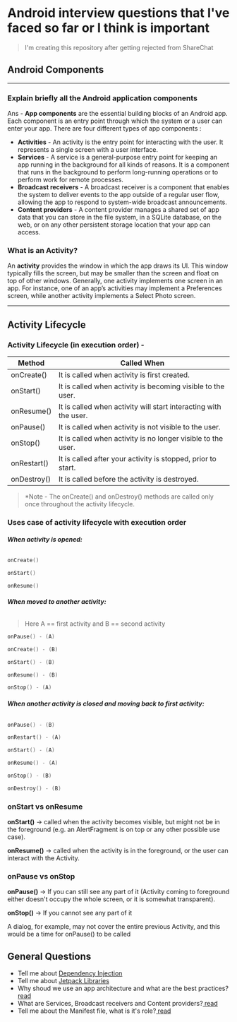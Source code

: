 # Android interview questions that I've faced so far or I think is important

 > I'm creating this repository after getting rejected from ShareChat

## Android Components
-------
### Explain briefly all the Android application components

 Ans - **App components** are the essential building blocks of an Android app. Each component is an entry point through which the system or a user can enter your app.
There are four different types of app components :

* **Activities** - An activity is the entry point for interacting with the user. It represents a single screen with a user interface.
* **Services** - A service is a general-purpose entry point for keeping an app running in the background for all kinds of reasons. It is a component that runs in the background to perform long-running operations or to perform work for remote processes.
* **Broadcast receivers** - A broadcast receiver is a component that enables the system to deliver events to the app outside of a regular user flow, allowing the app to respond to system-wide broadcast announcements.
* **Content providers** - A content provider manages a shared set of app data that you can store in the file system, in a SQLite database, on the web, or on any other persistent storage location that your app can access.

### What is an Activity?

An **activity** provides the window in which the app draws its UI. This window typically fills the screen, but may be smaller than the screen and float on top of other windows. Generally, one activity implements one screen in an app. For instance, one of an app’s activities may implement a Preferences screen, while another activity implements a Select Photo screen.

--------------
## Activity Lifecycle
### Activity Lifecycle (in execution order) -

| Method  | Called When  |
|---|---|
| onCreate()   | It is called when activity is first created.  |
| onStart()    | It is called when activity is becoming visible to the user.  |
| onResume()   | It is called when activity will start interacting with the user.  |
| onPause()    | It is called when activity is not visible to the user.  |
| onStop()     | It is called when activity is no longer visible to the user.  |
| onRestart()  | It is called after your activity is stopped, prior to start.  |
| onDestroy()  | It is called before the activity is destroyed.  |

 >*Note - The onCreate() and onDestroy() methods are called only once throughout the activity lifecycle.


### Uses case of activity lifecycle with execution order

###### **When activity is opened:**
```kotlin
onCreate()

onStart()

onResume()
```
###### **When moved to another activity:**
> Here A == first activity and B == second activity

```kotlin
onPause() - (A)

onCreate() - (B)

onStart() - (B)

onResume() - (B)

onStop() - (A)
```

###### **When another activity is closed and moving back to first activity:**

```kotlin
onPause() - (B)

onRestart() - (A)

onStart() - (A)

onResume() - (A)

onStop() - (B)

onDestroy() - (B)
```

### onStart vs onResume
**onStart()** -> called when the activity becomes visible, but might not be in the foreground (e.g. an AlertFragment is on top or any other possible use case).

**onResume()** -> called when the activity is in the foreground, or the user can interact with the Activity.

### onPause vs onStop
**onPause()** -> If you can still see any part of it (Activity coming to foreground either doesn't occupy the whole screen, or it is somewhat transparent).

**onStop()** -> If you cannot see any part of it


A dialog, for example, may not cover the entire previous Activity, and this would be a time for onPause() to be called

## General Questions

- Tell me about <a href="https://developer.android.com/training/dependency-injection">Dependency Injection</a>
- Tell me about <a href="https://developer.android.com/jetpack">Jetpack Libraries </a>
- Why shoud we use an app architecture and what are the best practices?<a href="https://medium.com/oceanize-geeks/android-application-architecture-189b4721c7c5"> read</a> 
- What are Services, Broadcast receivers and Content providers?<a href="https://developer.android.com/guide/components/fundamentals"> read</a>
- Tell me about the Manifest file, what is it's role?<a href="https://developer.android.com/guide/components/fundamentals#Manifest"> read</a>
